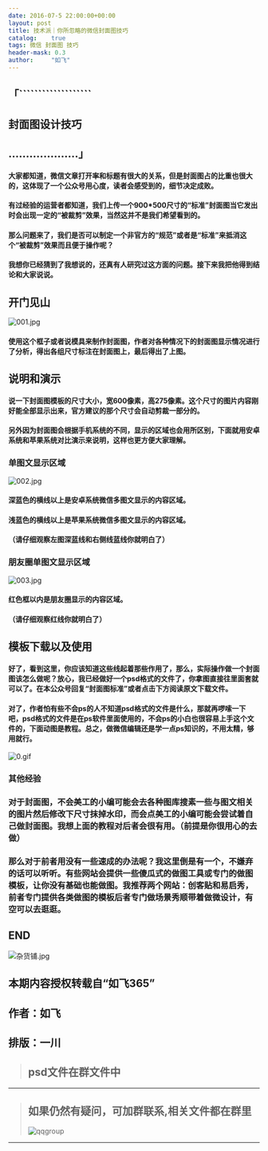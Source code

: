 ```yaml
---
date: 2016-07-5 22:00:00+00:00
layout: post
title: 技术派｜你所忽略的微信封面图技巧
catalog:    true
tags: 微信 封面图 技巧
header-mask: 0.3
author:     "如飞"
---
```


## 「```````````````````

## 	封面图设计技巧

##  ....................」

#### 大家都知道，微信文章打开率和标题有很大的关系，但是封面图占的比重也很大的，这体现了一个公众号用心度，读者会感受到的，细节决定成败。

#### 有过经验的运营者都知道，我们上传一个900*500尺寸的“标准”封面图当它发出时会出现一定的“被裁剪”效果，当然这并不是我们希望看到的。

#### 那么问题来了，我们是否可以制定一个非官方的“规范”或者是“标准”来抵消这个“被裁剪”效果而且便于操作呢？

#### 我想你已经猜到了我想说的，还真有人研究过这方面的问题。接下来我把他得到结论和大家说说。

## 开门见山

![](http://qqpublic.qpic.cn/qq_public/0/0-3177552602-141606590596D8DA3852B49D9905C408/900?tp=webp "001.jpg")

#### 使用这个框子或者说模具来制作封面图，作者对各种情况下的封面图显示情况进行了分析，得出各组尺寸标注在封面图上，最后得出了上图。

## 说明和演示

#### 说一下封面图模板的尺寸大小，宽600像素，高275像素。这个尺寸的图片内容刚好能全部显示出来，官方建议的那个尺寸会自动剪裁一部分的。

#### 另外因为封面图会根据手机系统的不同，显示的区域也会用所区别，下面就用安卓系统和苹果系统对比演示来说明，这样也更方便大家理解。

### 单图文显示区域

![](http://qqpublic.qpic.cn/qq_public/0/0-3220418564-714BCC402C5700CA42C1DE4C135ACB17/900?tp=webp "002.jpg")

#### 深蓝色的横线以上是安卓系统微信多图文显示的内容区域。

#### 浅蓝色的横线以上是苹果系统微信多图文显示的内容区域。

#### （请仔细观察左图深蓝线和右侧线蓝线你就明白了）

### 朋友圈单图文显示区域

![](http://qqpublic.qpic.cn/qq_public/0/0-3046791314-081D7675FFB7AE57264050BA4F306B83/900?tp=webp "003.jpg")

#### 红色框以内是朋友圈显示的内容区域。

#### （请仔细观察红线你就明白了）

## 模板下载以及使用

#### 好了，看到这里，你应该知道这些线起着那些作用了，那么，实际操作做一个封面图该怎么做呢？放心，我已经做好一个psd格式的文件了，你拿图直接往里面套就可以了。在本公众号回复“封面图标准”或者点击下方阅读原文下载文件。

#### 对了，作者怕有些不会ps的人不知道psd格式的文件是什么，那就再啰嗦一下吧，psd格式的文件是在ps软件里面使用的，不会ps的小白也很容易上手这个文件的，下面动图是教程。总之，做微信编辑还是学一点ps知识的，不用太精，够用就行。

![](http://qqpublic.qpic.cn/qq_public/0/0-2756653749-F4EFFF2B6523427319D040E21F91188E/0?tp=webp "0.gif")

### 其他经验

### 对于封面图，不会美工的小编可能会去各种图库搜素一些与图文相关的图片然后修改下尺寸抹掉水印，而会点美工的小编可能会尝试着自己做封面图。我想上面的教程对后者会很有用。（前提是你很用心的去做）

### 那么对于前者用没有一些速成的办法呢？我这里倒是有一个，不嫌弃的话可以听听。有些网站会提供一些傻瓜式的做图工具或专门的做图模板，让你没有基础也能做图。我推荐两个网站：创客贴和易启秀，前者专门提供各类做图的模板后者专门做场景秀顺带着做微设计，有空可以去逛逛。

## END

![](http://qqpublic.qpic.cn/qq_public/0/0-2753287244-73C704B2CECC1066D7F5021D634A2500/900?tp=webp "杂货铺.jpg")

## 本期内容授权转载自“如飞365”

## 作者：如飞

## 排版：一川

>## psd文件在群文件中 

___
>## 如果仍然有疑问，可加群联系,相关文件都在群里
>![qqgroup](http://qiniu.hizmz.com/qqgroup.jpg)
___
